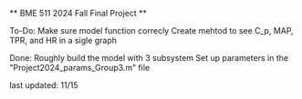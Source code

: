 ** BME 511 2024 Fall Final Project **

To-Do:
Make sure model function correcly
Create mehtod to see C_p, MAP, TPR, and HR in a sigle graph

Done:
Roughly build the model with 3 subsystem
Set up parameters in the "Project2024_params_Group3.m" file

last updated: 11/15